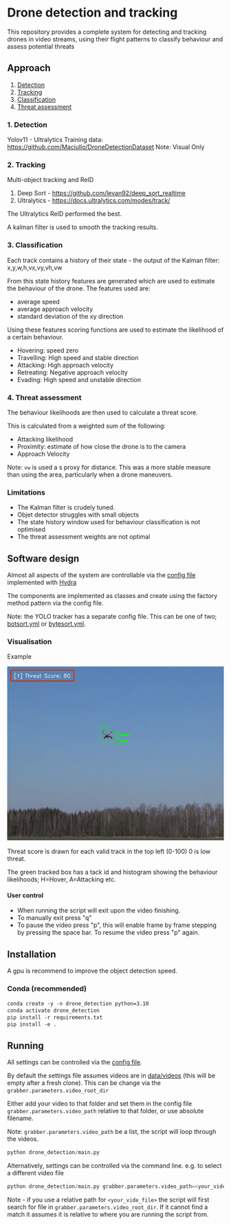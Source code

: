 # Drone detection and tracking
 

This repository provides a complete system for detecting and tracking drones in video streams, using their flight patterns to classify behaviour and assess potential threats
## Approach

1. [Detection](#1.-Detection)
2. [Tracking](#2-tracking)
3. [Classification](#3-classification)
4. [Threat assessment](#4-threat-assessment)


### 1. Detection
Yolov11 - Ultralytics 
Training data: https://github.com/Maciullo/DroneDetectionDataset 
Note: Visual Only

### 2. Tracking
Multi-object tracking and ReID

1. Deep Sort  - https://github.com/levan92/deep_sort_realtime
2. Ultralytics - https://docs.ultralytics.com/modes/track/

The Ultralytics ReID performed the best.

A kalman filter is used to smooth the tracking results.

### 3. Classification
Each track contains a history of their state - the output of the Kalman filter: x,y,w,h,vx,vy,vh,vw

From this state history features are generated which are used to estimate the behaviour of the drone. 
The features used are: 
* average speed
* average approach velocity
* standard deviation of the xy direction

Using these features scoring functions are used to estimate the likelihood of a certain behaviour.

* Hovering: speed zero
* Travelling: High speed and stable direction
* Attacking: High approach velocity
* Retreating: Negative approach velocity
* Evading: High speed and unstable direction

### 4. Threat assessment
The behaviour likelihoods are then used to calculate a threat score.

This is calculated from a weighted sum of the following:
* Attacking likelihood
* Proximity: estimate of how close the drone is to the camera
* Approach Velocity

Note:
`vw` is used a s proxy for distance. This was a more stable measure than using the area, particularly when a drone maneuvers.


### Limitations

- The Kalman filter is crudely tuned.
- Objet detector struggles with small objects
- The state history window used for behaviour classification is not optimised
- The threat assessment weights are not optimal


## Software design

Almost all aspects of the system are controllable via the [config file](config/config.yaml) implemented with [Hydra](https://hydra.cc/)

The components are implemented as classes and create using the factory method pattern via the config file.

Note: the YOLO tracker has a separate config file. This can be one of two;[ botsort.yml](config/botsort.yml) or [bytesort.yml](config/bytesort.yml). 

### Visualisation

Example

![Image](data/display_example.png)

Threat score is drawn for each valid track in the top left (0-100) 0 is low threat.

The green tracked box has a tack id and histogram showing the behaviour likelihoods; H=Hover, A=Attacking etc.

#### User control
* When running the script will exit upon the video finishing. 
* To manually exit press "q"
* To pause the video press "p", this will enable frame by frame stepping by pressing the space bar. To resume the video press "p" again.



## Installation

A gpu is recommend to improve the object detection speed.

### Conda (recommended)

```shell 
conda create -y -n drone_detection python=3.10
conda activate drone_detection
pip install -r requirements.txt
pip install -e .
```

## Running

All settings can be controlled via the [config file](config/config.yaml). 

By default the settings file assumes videos are in [data/videos](data/videos) (this will be empty after a fresh clone). This can be change via the `grabber.parameters.video_root_dir` 

Either add your video to that folder and set them in the config file `grabber.parameters.video_path` relative to that folder, or use absolute filename. 

Note: `grabber.parameters.video_path` be a list, the script will loop through the videos.

```python
python drone_detection/main.py
```

Alternatively, settings can be controlled via the command line. 
e.g. to select a different video file

```python
python drone_detection/main.py grabber.parameters.video_path=<your_video_file> 
```

Note - if you use a relative path for `<your_vide_file>` the script will first search for file in `grabber.parameters.video_root_dir`. 
If it cannot find a match it assumes it is relative to where you are running the script from.

